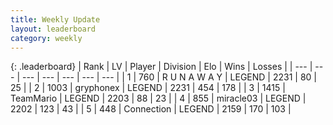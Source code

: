 ```yaml
---
title: Weekly Update
layout: leaderboard
category: weekly
---
```


{: .leaderboard}
| Rank | LV | Player | Division | Elo | Wins | Losses |
| --- | --- | --- | --- | --- | --- | --- |
| <span data-change="45">1</span> | 760 | <span title="ID: 66144">R U N A W A Y</span> | LEGEND | <span data-change="222">2231</span> | <span data-change="45">80</span> | <span data-change="7">25</span> |
| <span data-change="-1">2</span> | 1003 | <span title="ID: 315148">gryphonex</span> | LEGEND | <span data-change="19">2231</span> | <span data-change="221">454</span> | <span data-change="79">178</span> |
| <span data-change="-1">3</span> | 1415 | <span title="ID: 164871">TeamMario</span> | LEGEND | <span data-change="3">2203</span> | <span data-change="6">88</span> | <span data-change="3">23</span> |
| <span data-change="-1">4</span> | 855 | <span title="ID: 416373">miracle03</span> | LEGEND | <span data-change="13">2202</span> | <span data-change="46">123</span> | <span data-change="22">43</span> |
| <span data-change="9">5</span> | 448 | <span title="ID: 539711">Connection</span> | LEGEND | <span data-change="88">2159</span> | <span data-change="48">170</span> | <span data-change="29">103</span> |
